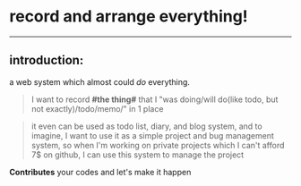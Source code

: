 record and arrange everything!
=====================

------------------
introduction:
------------------

a web system which almost could *do* everything.

> I want to record **#the thing#** that I "was doing/will do(like todo, but not exactly)/todo/memo/" in 1 place

> it even can be used as todo list, diary, and blog system, and to imagine, I want to use it as a simple project and bug management system, so when I'm working on private projects which I can't afford 7$ on github, I can use this system to manage the project

**Contributes** your codes and let's make it happen
